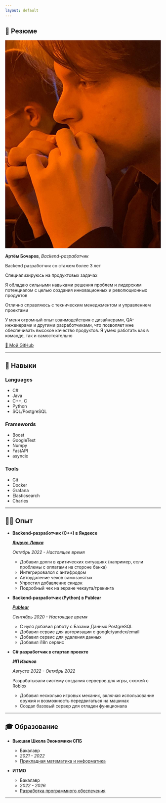 ```yaml
---
layout: default
---
```


## 👋 Резюме

<img class="profile-picture" src="me.jpg">

**Артём Бочаров**, _Backend-разработчик_

Backend разработчик со стажем более 3 лет

Специализируюсь на продуктовых задачах

Я обладаю сильными навыками решения проблем и лидерским потенциалом с целью создания инновационных и революционных продуктов

Отлично справляюсь с техническим менеджментом и управлением проектами

У меня огромный опыт взаимодействия с дизайнерами, QA-инженерами и другими разработчиками, что позволяет мне обеспечивать высокое качество продуктов. Я умею работать как в команде, так и самостоятельно

[🐙 Мой GitHub](https://github.com/artemb4)

---

## 💪 Навыки

### Languages

- C#
- Java
- C++, C
- Python
- SQL/PostgreSQL

### Framewords

- Boost
- GoogleTest
- Numpy
- FastAPI
- asyncio

### Tools

- Git
- Docker
- Grafana
- Elasticsearch
- Charles

---

## 👨‍💻 Опыт

- **Backend-разработчик (С++) в Яндексе**

    [***Яндекс.Лавка***](https://lavka.yandex.ru/)

    *Октябрь 2022 - Настоящее время*

    - Добавил долги в критических ситуациях (например, если проблемы с оплатами на стороне банка)
    - Интегрировался с антифродом
    - Автоудаление чеков самозанятых
    - Упростил добавление скидок
    - Подробный чек на экране чекаута/трекинга

- **Backend-разработчик (Python) в Publear**

    [***Publear***](https://testflight.apple.com/join/XGv1ngxK)

    *Сентябрь 2020 - Настоящее время*

    - С нуля добавил работу с Базами Данных PostgreSQL
    - Добавил сервис для авторизации с google/yandex/email
    - Добавил сервис для удаления данных
    - Добавил i18n сервис

- **C# разработчик в стартап проекте**

    ***ИП Иванов***

    *Августа 2022 - Октябрь 2022*

    Разрабатывали систему создания серверов для игры, схожей с Roblox

    - Добавил несколько игровых механик, включая использование оружия и возможность передвигаться на машинах
    - Создал базовый сервер для отладки функционала

---

## 🎓 Образование

- **Высшая Школа Экономики СПБ**
    - Бакалавр
    - *2021 - 2022*
    - [Прикладная математика и информатика](https://spb.hse.ru/ba/appmath/)

- **ИТМО**
    - Бакалавр
    - *2022 - 2026*
    - [Разработка программного обеспечения](https://abit.itmo.ru/program/bachelor/software_engineering)

---
